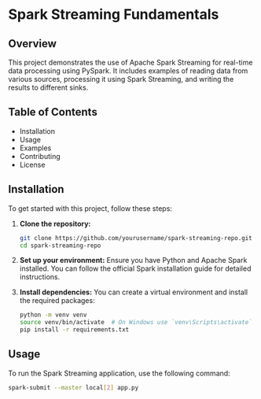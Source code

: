 # Spark Streaming Fundamentals 

## Overview
This project demonstrates the use of Apache Spark Streaming for real-time data processing using PySpark. It includes examples of reading data from various sources, processing it using Spark Streaming, and writing the results to different sinks.

## Table of Contents
- Installation
- Usage
- Examples
- Contributing
- License

## Installation
To get started with this project, follow these steps:

1. **Clone the repository:**
    ```bash
    git clone https://github.com/yourusername/spark-streaming-repo.git
    cd spark-streaming-repo
    ```

2. **Set up your environment:**
    Ensure you have Python and Apache Spark installed. You can follow the official Spark installation guide for detailed instructions.

3. **Install dependencies:**
    You can create a virtual environment and install the required packages:
    ```bash
    python -m venv venv
    source venv/bin/activate  # On Windows use `venv\Scripts\activate`
    pip install -r requirements.txt
    ```

## Usage
To run the Spark Streaming application, use the following command:

```bash
spark-submit --master local[2] app.py
```
